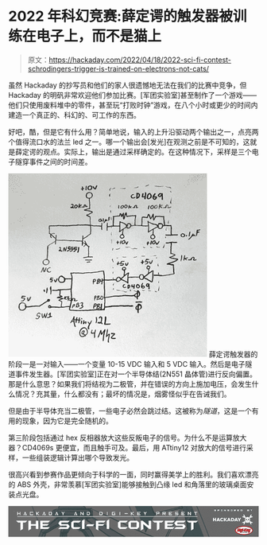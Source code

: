 # 2022 年科幻竞赛:薛定谔的触发器被训练在电子上，而不是猫上

> 原文：<https://hackaday.com/2022/04/18/2022-sci-fi-contest-schrodingers-trigger-is-trained-on-electrons-not-cats/>

虽然 Hackaday 的抄写员和他们的家人很遗憾地无法在我们的比赛中竞争，但 Hackaday 的明矾非常欢迎他们参加比赛。[军团实验室]甚至制作了一个游戏——他们只使用废料堆中的零件，甚至玩“打败时钟”游戏，在八个小时或更少的时间内建造一个真正的、科幻的、可工作的东西。

好吧，酷，但是它有什么用？简单地说，输入的上升沿驱动两个输出之一，点亮两个值得流口水的法兰 led 之一。哪一个输出会[发光]在观测之前是不可知的，这就是薛定谔的观点。实际上，输出是通过采样确定的。在这种情况下，采样是三个电子隧穿事件之间的时间差。

[![](img/c32c12982f572a8ae0a05d61e0ea5f9a.png)](https://hackaday.com/wp-content/uploads/2022/04/schrodingers-trigger-inner.jpg) 薛定谔触发器的阶段一是一对输入——一个变量 10-15 VDC 输入和 5 VDC 输入。然后是电子隧道事件发生器。[军团实验室]正在对一个半导体结(2N551 晶体管)进行反向偏置。那是什么意思？如果我们将结视为二极管，并在错误的方向上施加电压，会发生什么情况？充其量，什么都没有；最坏的情况是，烟雾怪似乎在告诫我们。

但是由于半导体充当二极管，一些电子必然会跳过结。这被称为*隧道*，这是一个有用的现象，因为它是完全随机的。

第三阶段包括通过 hex 反相器放大这些反叛电子的信号。为什么不是运算放大器？CD4069s 更便宜，而且触手可及。最后，用 ATtiny12 对放大的信号进行采样，一些组装逻辑计算出哪个导致发光。

很高兴看到参赛作品更倾向于科学的一面，同时赢得美学上的胜利。我们喜欢漂亮的 ABS 外壳，非常羡慕[军团实验室]能够接触到凸缘 led 和角落里的玻璃桌面安装点光盘。

[![Sci-Fi Contest](img/650ac107d73fa1ba67d57bd366e52230.png)](https://hackaday.io/contest/184314-sci-fi-contest)